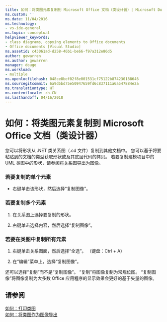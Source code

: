 ```yaml
---
title: 如何：将类图元素复制到 Microsoft Office 文档（类设计器）| Microsoft Docs
ms.custom: ''
ms.date: 11/04/2016
ms.technology:
- vs-ide-general
ms.topic: conceptual
helpviewer_keywords:
- class diagrams, copying elements to Office documents
- Office documents [Visual Studio]
ms.assetid: c43061ad-d258-46b1-be66-f97a312e86d5
author: gewarren
ms.author: gewarren
manager: douge
ms.workload:
- multiple
ms.openlocfilehash: 048ce8bef02f8e001531cf75122b874230188646
ms.sourcegitcommit: 6a9d5bd75e50947659fd6c837111a6a547884e2a
ms.translationtype: HT
ms.contentlocale: zh-CN
ms.lasthandoff: 04/16/2018
---
```

# <a name="how-to-copy-class-diagram-elements-to-a-microsoft-office-document-class-designer"></a>如何：将类图元素复制到 Microsoft Office 文档（类设计器）
您可以将形状从 .NET 类关系图（.cd 文件）复制到其他文档中。 您可以基于将要粘贴到的文档的类型获取形状或及其底层代码的拷贝。 若要复制建模项目中的 UML 类图中的形状，请参阅[将关系图导出为图像](../../modeling/export-diagrams-as-images.md)。  
  
### <a name="to-copy-a-single-element"></a>若要复制的单个元素  
  
-   右键单击该形状，然后选择“复制图像”。  
  
### <a name="to-copy-several-elements"></a>若要复制多个元素  
  
1.  在关系图上选择要复制的形状。  
  
2.  右键单击选择内容，然后选择“复制图像”。  
  
### <a name="to-copy-all-the-elements-in-a-class-diagram"></a>若要在类图中复制所有元素  
  
1.  右键单击关系图面，然后选择“全选”。 （键盘：Ctrl + A）  
  
2.  在“编辑”菜单上，选择“复制图像”。  
  
还可以选择“复制”而不是“复制图像”。 “复制”将图像复制为常规位图。 “复制图像”将图像复制为大多数 Office 应用程序的显示效果会更好的基于矢量的图像。  
  
## <a name="see-also"></a>请参阅
[如何：打印类图](how-to-print-class-diagrams.md)   
[如何：将类图作为图像导出](how-to-export-class-diagrams-as-images.md)